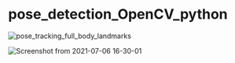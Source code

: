 # pose_detection_OpenCV_python

![pose_tracking_full_body_landmarks](https://user-images.githubusercontent.com/64675035/124959694-4b8b9d80-e03d-11eb-89e3-77cd0256e911.png)

![Screenshot from 2021-07-06 16-30-01](https://user-images.githubusercontent.com/64675035/124959767-6231f480-e03d-11eb-9891-98937ff1df8f.png)
